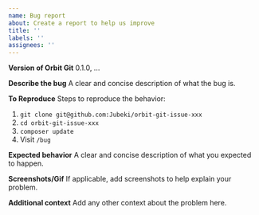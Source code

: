 ```yaml
---
name: Bug report
about: Create a report to help us improve
title: ''
labels: ''
assignees: ''
---
```


**Version of Orbit Git**
0.1.0, ...

**Describe the bug**
A clear and concise description of what the bug is.

**To Reproduce**
Steps to reproduce the behavior:
1. `git clone git@github.com:Jubeki/orbit-git-issue-xxx`
2. `cd orbit-git-issue-xxx`
3. `composer update`
4. Visit `/bug`

**Expected behavior**
A clear and concise description of what you expected to happen.

**Screenshots/Gif**
If applicable, add screenshots to help explain your problem.

**Additional context**
Add any other context about the problem here.
